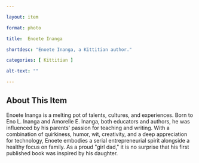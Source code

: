 ```yaml
--- 

layout: item

format: photo 

title:  Enoete Inanga

shortdesc: "Enoete Inanga, a Kittitian author."

categories: [ Kittitian ] 

alt-text: ""

--- 
```


## About This Item 

Enoete Inanga is a melting pot of talents, cultures, and experiences. Born to Eno L. Inanga and Amorelle E. Inanga, both educators and authors, he was influenced by his parents' passion for teaching and writing. With a combination of quirkiness, humor, wit, creativity, and a deep appreciation for technology, Enoete embodies a serial entrepreneurial spirit alongside a healthy focus on family. As a proud "girl dad," it is no surprise that his first published book was inspired by his daughter.
